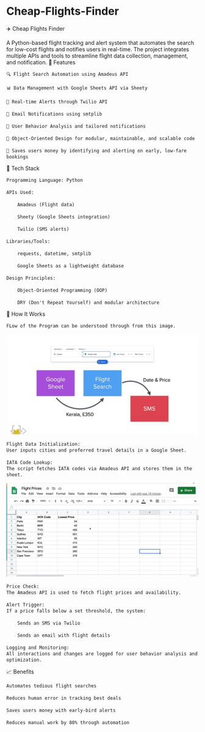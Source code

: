 # Cheap-Flights-Finder
✈️ Cheap Flights Finder

A Python-based flight tracking and alert system that automates the search for low-cost flights and notifies users in real-time. The project integrates multiple APIs and tools to streamline flight data collection, management, and notification.
🚀 Features

    🔍 Flight Search Automation using Amadeus API

    📊 Data Management with Google Sheets API via Sheety

    📱 Real-time Alerts through Twilio API

    📧 Email Notifications using smtplib

    👤 User Behavior Analysis and tailored notifications

    🧱 Object-Oriented Design for modular, maintainable, and scalable code

    💸 Saves users money by identifying and alerting on early, low-fare bookings

🧰 Tech Stack

    Programming Language: Python

    APIs Used:

        Amadeus (Flight data)

        Sheety (Google Sheets integration)

        Twilio (SMS alerts)

    Libraries/Tools:

        requests, datetime, smtplib

        Google Sheets as a lightweight database

    Design Principles:

        Object-Oriented Programming (OOP)

        DRY (Don't Repeat Yourself) and modular architecture

📌 How It Works

    FLow of the Program can be understood through from this image.

   <p align="center">
  <img src="Images/Flow of the Program.png" alt="Program Flow" width="600">
   </p>


    Flight Data Initialization:
    User inputs cities and preferred travel details in a Google Sheet.

    IATA Code Lookup:
    The script fetches IATA codes via Amadeus API and stores them in the sheet.
  <p align="center">
  <img src="Images/Google Sheet.png" alt="Program Flow" width="600">
   </p>

    Price Check:
    The Amadeus API is used to fetch flight prices and availability.

    Alert Trigger:
    If a price falls below a set threshold, the system:

        Sends an SMS via Twilio

        Sends an email with flight details

    Logging and Monitoring:
    All interactions and changes are logged for user behavior analysis and optimization.

📈 Benefits

    Automates tedious flight searches

    Reduces human error in tracking best deals

    Saves users money with early-bird alerts

    Reduces manual work by 80% through automation
